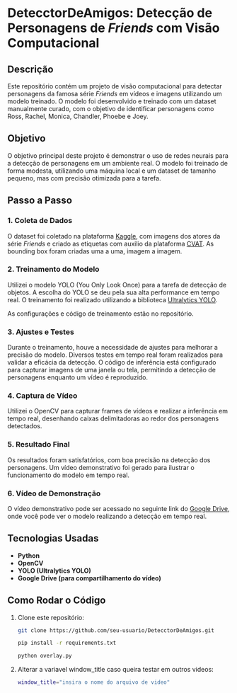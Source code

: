 # DetecctorDeAmigos: Detecção de Personagens de *Friends* com Visão Computacional

## Descrição

Este repositório contém um projeto de visão computacional para detectar personagens da famosa série *Friends* em vídeos e imagens utilizando um modelo treinado. O modelo foi desenvolvido e treinado com um dataset manualmente curado, com o objetivo de identificar personagens como Ross, Rachel, Monica, Chandler, Phoebe e Joey.

## Objetivo

O objetivo principal deste projeto é demonstrar o uso de redes neurais para a detecção de personagens em um ambiente real. O modelo foi treinado de forma modesta, utilizando uma máquina local e um dataset de tamanho pequeno, mas com precisão otimizada para a tarefa.

## Passo a Passo

### 1. **Coleta de Dados**

O dataset foi coletado na plataforma [Kaggle](https://www.kaggle.com/datasets/amiralikalbasi/images-of-friends-character-for-face-recognition), com imagens dos atores da série *Friends* e criado as etiquetas com auxilio da plataforma [CVAT](cvat.com). As bounding box foram criadas uma a uma, imagem a imagem.

### 2. **Treinamento do Modelo**

Utilizei o modelo YOLO (You Only Look Once) para a tarefa de detecção de objetos. A escolha do YOLO se deu pela sua alta performance em tempo real. O treinamento foi realizado utilizando a biblioteca [Ultralytics YOLO](https://github.com/ultralytics/yolov5).

As configurações e código de treinamento estão no repositório.

### 3. **Ajustes e Testes**

Durante o treinamento, houve a necessidade de ajustes para melhorar a precisão do modelo. Diversos testes em tempo real foram realizados para validar a eficácia da detecção. O código de inferência está configurado para capturar imagens de uma janela ou tela, permitindo a detecção de personagens enquanto um vídeo é reproduzido.

### 4. **Captura de Vídeo**

Utilizei o OpenCV para capturar frames de vídeos e realizar a inferência em tempo real, desenhando caixas delimitadoras ao redor dos personagens detectados.

### 5. **Resultado Final**

Os resultados foram satisfatórios, com boa precisão na detecção dos personagens. Um vídeo demonstrativo foi gerado para ilustrar o funcionamento do modelo em tempo real.

### 6. **Vídeo de Demonstração**

O vídeo demonstrativo pode ser acessado no seguinte link do [Google Drive](https://drive.google.com/drive/folders/1nPlf9R_vJX-BI7qtqRxB8XXpi56cQQEs?usp=sharing), onde você pode ver o modelo realizando a detecção em tempo real.

## Tecnologias Usadas

- **Python**
- **OpenCV**
- **YOLO (Ultralytics YOLO)**
- **Google Drive (para compartilhamento do vídeo)**

## Como Rodar o Código

1. Clone este repositório:
   ```bash
   git clone https://github.com/seu-usuario/DetecctorDeAmigos.git

   pip install -r requirements.txt
   
   python overlay.py

2. Alterar a variavel window_title caso queira testar em outros videos:
    ```bash
    window_title="insira o nome do arquivo de video"
